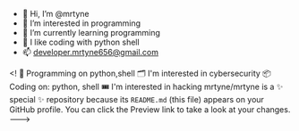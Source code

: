 - 👋 Hi, I’m @mrtyne
- 👀 I’m interested in programming 
- 🌱 I’m currently learning programming 
- 💞️ I like coding with python shell
- 📫 developer.mrtyne656@gmail.com
                                          
<! 💾 Programming on python,shell
   🗂 I'm interested in cybersecurity 
   📦 Coding on: python, shell
   🎟 I'm interested in hacking 
mrtyne/mrtyne is a ✨ special ✨ repository because its `README.md` (this file) appears on your GitHub profile.
You can click the Preview link to take a look at your changes.
--->
